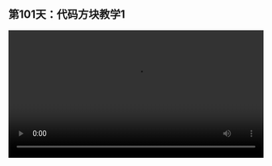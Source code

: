 ## 第101天：代码方块教学1

<video width="100%" controls controlslist="nodownload nofullscreen noremoteplayback" disablePictureInPicture>
  <source src="https://api.keepwork.com/ts-storage/siteFiles/18143/raw#1604220268234codeblock1_small.webm" type="video/webm">
  <source src="https://api.keepwork.com/ts-storage/siteFiles/18136/raw#1604203394908codeblock1_small.mp4" type="video/mp4" />
   
  你的浏览器不支持播放
</video>
<style>
video::-webkit-media-controls-fullscreen-button {
    display: none;
}
</style>

[在腾讯视频播放](https://v.qq.com/x/page/r07132jnxho.html)

 
## 讲解

**1 理论**
> 思考：游戏是由什么组成的？

答案： 游戏 = 动画 + 程序

知识点：
- 代码方块控制相邻的最近的电影方块
- 可以多个代码方块同时控制某个电影方块
- 代码编辑器的各个组成部分，如编译结果输出窗口
- 点击代码条块可以临时运行电影方块中的角色
- 拖拽代码条块到代码编辑区自动转化成代码，也可以直接在编辑区敲代码
- 点击代码条块说明框里的绿色小方块可以执行其中的例子，点击左上角灰色小方块可以一直显示该说明框
- **编程一定要会打字**
- 用电影方块可以制作电影
- 用骨骼可以制作动作
- 循环播放
- 图块编程
- 用拉杆控制代码方块
- for控制语句


![](https://api.keepwork.com/storage/v0/siteFiles/3352/raw#image.png)
  


我们在之前的章节中已经学会用电影方块制作动画， 这节课我们学习用`代码方块`写程序。


**2 实践：**

代码方块在E键代码或电影分类下，ID是219, 是蓝色的.
 

我们右键创建代码方块，右键单击代码方块，我们就进入了代码方块的编辑界面。我们看到下面显示: `我们在代码方块旁边自动创建了一个电影方块，你现在可以用代码控制电影方块中的演员了。` 
 
```@BigFile
bigFile:
  src: 'https://api.keepwork.com/storage/v0/siteFiles/2719/raw#image.png'
  ext: png
  filename: image.png
  size: '280204'
  unit: px
  width: '550'
  alignment: left

```

点击`角色模型`，我们可以在这里选择一个之前做好的bmax模型。当然了我们也可以有另外一种操作方式，就是手工创建电影方块，然后再在旁边创建代码方块。 
我们右键单击电影方块，点击添加演员。加好演员后，我们关闭电影方块。

这里大家要注意的是，代码方块永远控制的是离它最近的电影方块。未来我们会看到有很多代码方块组成的程序。
 
```@BigFile
bigFile:
  src: 'https://api.keepwork.com/storage/v0/siteFiles/2720/raw#image.png'
  ext: png
  filename: image.png
  size: '459339'
  unit: px
  alignment: left
  width: 450

```
比如红色框中两个代码方块控制的是红色框中的电影方块；蓝色框中代码方块控制的是蓝色框中的电影方块。
 
```@BigFile
bigFile:
  src: 'https://api.keepwork.com/storage/v0/siteFiles/2721/raw#image.png'
  ext: png
  filename: image.png
  size: '221188'
  unit: px
  width: '450'
  alignment: left

```

我们再来看这个例子，蓝色框中的三个代码方块控制的都是蓝色框中的电影方块，因为他们三个离电影方块最近；红色框中的代码方块控制的是红色框中的电影方块。

我们右键打开代码方块，看一下编辑界面，左上角的按钮是运行代码，旁边是暂停，最下面是输出框，如果程序出现错误会显示在这里。 

左侧区域是我们所有可以使用的代码。当我们把鼠标放上去，会看到这个代码的一个例子。

`moveford(1, 0.5)`代表的是演员在0.5秒内前进一格。如果我们点击这条代码，就会看到演员在零点五秒内前进了一格，再点击一下，它又前进了一格，每点击一下，我们都可以临时的运行这个代码。
 
```@BigFile
bigFile:
  src: 'https://api.keepwork.com/storage/v0/siteFiles/2722/raw#image.png'
  ext: png
  filename: image.png
  size: '15723'
  unit: px
  width: 400
  alignment: left

```

但我们现在并没有写这个代码。怎么写呢？有两种方式。
- 第一种我们可以复制粘贴代码，
- 第二种我们可以直接将它拖到右侧。

但是我们还是建议大家在未来熟悉之后，不要用拖，而是用打字的方式练习打字。 每一个代码的下面都会附上一个或多个例子，我们可以点击右侧的绿色小点执行这个例子。

我们可以看到演员旋转了30度，turn是旋转，同时演员向前走了一下。moveForwad如果括号里没有第二个参数，那么就是默认在1/20秒内，也就是在1/20秒内前进了0.05格。for是循环函数，它的意思是将do和end之间的代码执行20次。i是一个变量，表示次数。

那么这段代码的实际效果就是在一秒内前进一格。我们建议大家点击右侧的灰色小点一直显示，那么这个帮助窗口就会一直显示在右上方，如图。实际上就是方便大家在下面的代码区域照着打字。 
 
```@BigFile
bigFile:
  src: 'https://api.keepwork.com/storage/v0/siteFiles/2723/raw#image.png'
  ext: png
  filename: image.png
  size: '134035'
  unit: px
  width: 480
  alignment: left

```

那么对于代码方块中的每一个代码，我们建议大家将每一个例子都在自己下面的代码区域敲一遍。像这样，我敲一遍上面例子中的代码：

```lua
turn(30); -- 结尾的分号加不加都可以
for i=1, 20 do
    moveForward(0.05)  `Tab键`缩进一格
end
```

> 大家要练习打字，编程一定要会打字，不会打字就没有办法成为程序员。

每行语句后面的`;`分号加不加都可以。`Tab键`是缩进一格，让代码更好看一些。代码写好后点击左上角的运行按钮，我们运行一下，就可以看到演员的效果了。

我们再来看第三个代码，旋转到90度，我们右键单击它，它的帮助窗口同样会一直显示在右上角，我们直接把这个例子复制粘贴过来，我们运行一下。 

 
```@BigFile
bigFile:
  src: 'https://api.keepwork.com/storage/v0/siteFiles/2724/raw#image.png'
  ext: png
  filename: image.png
  size: '32564'
  unit: px
  width: 400
  alignment: left

```

那么第一行`turnTo(-60)`表示演员会先转向-60度的位置。
`wait(1)`表示，等待一秒，然后演员再转向零度的位置，我们运行一下，我们可以看到演员先转向-60度再转回来，wait的代码在`控制`项下是有说明的，下面有两个例子。

```@BigFile
bigFile:
  src: 'https://api.keepwork.com/storage/v0/siteFiles/2726/raw#image.png'
  ext: png
  filename: image.png
  size: '24589'
  unit: px
  width: '400'
  alignment: left

```

我们再来到`外观`项下来，看这条代码，`播放从第10到1000毫秒`的电影方块中的角色动画。

```@BigFile
bigFile:
  src: 'https://api.keepwork.com/storage/v0/siteFiles/2725/raw#image.png'
  ext: png
  filename: image.png
  size: '22398'
  unit: px
  width: '400'
  alignment: left

```

右键代码方块旁边的电影方块，现在我们给演员做一个简单的动画，我们点击这个演员，按1切换到骨骼，做一个简单的招手动画。
 
```@BigFile
bigFile:
  src: 'https://api.keepwork.com/storage/v0/siteFiles/2727/raw#image.png'
  ext: png
  filename: image.png
  size: '730849'
  unit: px
  width: '400'
  alignment: left

```

我们将电影方块时长缩短到3秒，我们在500毫秒时做一个抬手动作，在1000毫秒时再让手臂放下来。 
这时我们看到演员做了一个简单的招手动作，我们关闭电影方块，这时如果我们运行`播放从第10到1000毫秒`，我们每点一下动画就会播放一次，再点一下又播放一次。下面一个代码是`循环播放loop从第10到1000毫秒`，我们点击一下。现在我没有点击它，它会一直循环播放刚刚的动作。
 
```@BigFile
bigFile:
  src: 'https://api.keepwork.com/storage/v0/siteFiles/2728/raw#image.png'
  ext: png
  filename: image.png
  size: '17360'
  unit: px
  alignment: left
  width: 400

```

下面我们来看第一个代码`说("hello")`，我们让它一直显示，我们在下面敲一段代码。
 
```@BigFile
bigFile:
  src: 'https://api.keepwork.com/storage/v0/siteFiles/2729/raw#image.png'
  ext: png
  filename: image.png
  size: '146499'
  unit: px
  alignment: left
  width: 450

```

```lua
say("hello world!!")
```

`say("")`双引号之间是说的内容，大家记得一定要打英文的引号"hello world!!"。

这时我们点运行，我们看到这个演员会说"hello world!!"，如果我们想让hello world说完两秒后消失，我们可以在后面加上2秒，这时我们再点运行。hello world说完后2秒会自动消失。
 
```@BigFile
bigFile:
  src: 'https://api.keepwork.com/storage/v0/siteFiles/2732/raw#image.png'
  ext: png
  filename: image.png
  size: '828156'
  unit: px
  width: 600
  alignment: left

```

我们再到运动项下。我们有一个`位移`的代码`move在0.5秒内向前移动一格`，我们将它拖过来，我们点下运行。演员会先说hello world，然后向前移动一格。

下面我们再来到事件项下。第一个，`当演员被点击时`，它会执行方function和end之间的代码，我们先删掉之前的代码，将它拖到代码区。 
 
```@BigFile
bigFile:
  src: 'https://api.keepwork.com/storage/v0/siteFiles/2733/raw#image.png'
  ext: png
  filename: image.png
  size: '337760'
  unit: px
  width: '500'
  alignment: left

```

比如当演员被点击时，演员say("hello").
```lua
registerClickEvent(function()
   say("hello");
end)
```
```@BigFile
bigFile:
  src: 'https://api.keepwork.com/storage/v0/siteFiles/2734/raw#image.png'
  ext: png
  filename: image.png
  size: '565742'
  unit: px
  width: 550
  alignment: left

```

我们运行一下，点击一下这个演员，他就说hello了。

下面我们来看一下`图块`编辑器。
 
```@BigFile
bigFile:
  src: 'https://api.keepwork.com/storage/v0/siteFiles/2735/raw#image.png'
  ext: png
  filename: image.png
  size: '22998'
  unit: px
  width: '400'
  alignment: left

```

图块是给低年龄层还不会打字的儿童使用的图块化的编程。对于已经会打字的学生，我们还是建议用打字的方式来输入代码。点击上方图块按钮，进入图块编辑器，刚才那段代码我们可以这样来写：点击事件，选择对应的代码把它拖过来，再选择外观。选择说两秒。把它嵌入到事件中，再点击运动，选择前进一格，同样把它嵌入到事件中。大家可以看到，这样就构成了一个像自然语言一样的描述。 

```@BigFile
bigFile:
  src: 'https://api.keepwork.com/storage/v0/siteFiles/2736/raw#image.png'
  ext: png
  filename: image.png
  size: '34033'
  unit: px
  alignment: left
  width: 450

```

```@BigFile
bigFile:
  src: 'https://api.keepwork.com/storage/v0/siteFiles/2738/raw#image.png'
  ext: png
  filename: image.png
  size: '15353'
  unit: px
  width: '400'
  alignment: left

```

我们看到刚才的图块已经被翻译成了计算机代码，其实它和刚才图块中的中文基本是一一对应的，其实好的代码就像自然语言一样。
```lua
registerClickEvent(function()
  say('hello!', 2)
  moveForward(1, 0.5)
end)
```
registerClickEvent代表注册点击事件，当演员被点击时，他会先说hello两秒钟，然后`向前走1格，在0.5秒内`，我们运行一下这段代码，点击演员，他会先说hello两秒，然后向前运行1格。

现在我们将刚才学过的内容全部连起来做一个小游戏，右键单击代码方块，大家根据刚才学过的内容，能不能猜出这段代码的含义？ 

```lua
say("点击我!")
turnTo(180)
registerClickEvent(function()
   turn(15)
   play(0,1000);
   say("hi~",1);
end)
```

第一行演员说`点击我`，然后旋转到180度的位置，点击演员时他会先转15度，然后播放从0到1000毫秒的动画，然后说一秒`hi~`。这里大家要注意的是，play这条语句执行之后会立即返回，继续执行后面的代码，但是play的播放效果会持续到1000毫秒才停止。我们运行一下，我们看到人物是朝向我们的，因为他转到了180度的位置。这时我们点击演员，他转了15度，招招手说了一句hi，再点击他一下，我们可以看到同样的效果。 是不是很有趣？

这样我们就用代码方块控制了电影方块中的演员和动画。这时我们点击关闭，关闭了代码方块的编辑界面，那么刚才创建的演员和动画就随之消失了。

那么如何在游戏模式下, 在不显示代码方块编辑界面的模式下去执行代码方块中的代码呢？ 
 
```@BigFile
bigFile:
  src: 'https://api.keepwork.com/storage/v0/siteFiles/2745/raw#image.png'
  ext: png
  filename: image.png
  size: '601397'
  unit: px
  width: 350
  alignment: left

```

我们需要让代码方块连接一个拉杆，你也可以不用导线，实现直接在代码方块旁边放拉杆。拉杆在电影项下的最后一个。现在我们点击拉杆，我们看到演员就出现了，我们点击演员，这就是我们刚刚做的小游戏。 

```@BigFile
bigFile:
  src: 'https://api.keepwork.com/storage/v0/siteFiles/2746/raw#image.png'
  ext: png
  filename: image.png
  size: '575154'
  unit: px
  width: '300'
  alignment: left

```

关闭拉杆，演员就消失了。如果你的场景中有多个代码方块，你可以同时打开他们。
 
```@BigFile
bigFile:
  src: 'https://api.keepwork.com/storage/v0/siteFiles/2744/raw#image.png'
  ext: png
  filename: image.png
  size: '1009295'
  unit: px
  width: 400
  alignment: left

```

比如左侧的拉杆是一个游戏，右侧的拉杆又是一个游戏，两个游戏可以同时存在，并且可以保存。

未来我们会用Paracraft和NPL语言制作很多游戏。 而游戏是由动画和程序构成的。 动画如同我们的记忆，是很多很多小的固定的动画片段。 在Paracraft中，我们用电影方块制作并存储这些动画的记忆，用代码方块来制作控制这些记忆何时播放的逻辑。